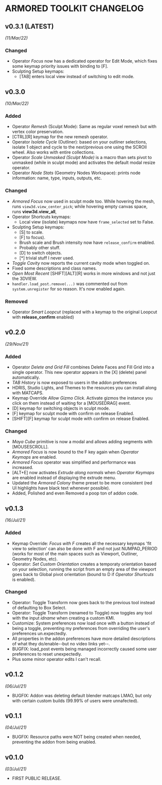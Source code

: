 # ARMORED TOOLKIT CHANGELOG


## v0.3.1 (LATEST)
*(11/Mar/22)*

### Changed ###
- Operator *Focus* now has a dedicated operator for Edit Mode, which fixes some keymap priority issues with binding to [F].
- Sculpting Setup keymaps:
    + [TAB] enters local view instead of switching to edit mode.    


## v0.3.0
*(10/Mar/22)*

### Added ###
- Operator *Remesh* (Sculpt Mode): Same as regular voxel remesh but with vertex color preservation.
- [CTRL][R] keymap for the new remesh operator.
- Operator *Isolate Cycle* (Outliner): based on your outliner selections, isolate 1 object and cycle to the next/previous one using the SCROll wheel. Also works with entire collections.
- Operator *Scale Unmasked (Sculpt Mode)* is a macro than sets pivot to unmasked (while in sculpt mode) and activates the default modal resize operator.
- Operator *Node Stats* (Geometry Nodes Workspace): prints node information: name, type, inputs, outputs, etc.

### Changed ###
- *Armored Focus* now used in sculpt mode too. While hovering the mesh, runs `view3d.view_center_pick`; while hovering empty canvas space, runs **view3d.view_all**, 
- Operator Shortcuts keymaps:
    + Local view (isolate) keymaps now have `frame_selected` set to False.
- Sculpting Setup keymaps:
    + [S] to scale.
    + [F] to focus).
    + Brush scale and Brush intensity now have `release_confirm` enabled.
    + Probably other stuff.
    - [D] to switch objects.
    - [*] trivial stuff I never used.
- *Toggle Cavity* now reports the current cavity mode when toggled on.
- Fixed some descriptions and class names.
- *Open Most Recent* [SHIFT][ALT][R] works in more windows and not just the 3DVIEW.
- `handler.load_post.remove(...)` was commented out from `system.unregister` for so reason. It's now enabled again.

### Removed ###
- Operator *Smart Loopcut* (replaced with a keymap to the original Loopcut with **release_confirm** enabled)


## v0.2.0
*(29/Nov/21)*

### Added ###
- Operator *Delete and Grid Fill* combines Delete Faces and Fill Grid into a single operator. This new operator appears in the [X] (delete) panel automatically.
- *TAB History* is now exposed to users in the addon preferences
- HDRIS, Studio Lights, and Themes to the resources you can install along with MATCAPS.
- Keymap Override *Allow Gizmo Click*. Activate gizmos the instance you click on them instead of waiting for a [MOUSEDRAG] event.
- [D] keymap for switching objects in sculpt mode.
- [F] keymap for sculpt mode with confirm on release Enabled.
- [SHIFT][F] keymap for sculpt mode with confirm on release Enabled.

### Changed ###
- *Maya Cube* primitive is now a modal and allows adding segments with [MOUSESCROLL].
- *Armored Focus* is now bound to the F key again when *Operator Keymaps* are enabled.
- *Armored Focus* operator was simplified and performance was increased.
- [ALT+E] now activates *Extrude along normals* when *Operator Keymaps* are enabled instead of displaying the extrude menu.
- Updated the *Armored Colony* theme preset to be more consistent (red UI highlights have black text whenever possible).
- Added, Polished and even Removed a poop ton of addon code.


## v0.1.3
*(16/Jul/21)*

### Added ###
- Keymap Override: *Focus with F* creates all the necessary keymaps 'fit view to selection' can also be done with F and not just NUMPAD_PERIOD (works for most of the main spaces such as Viewport, Outliner, Geometry Nodes, etc).
- Operator: *Set Custom Orientation* creates a temporaty orientation based on your selection, running the script from an empty area of the viewport goes back to Global pivot orientation (bound to D if *Operator Shurtcuts* is enabled).

### Changed ###
- Operator: Toggle Transform now goes back to the previous tool instead of defaulting to Box Select.
- Operator: Toggle Transform (renamed to Toggle) now toggles any tool with the input *idname* when creating a custom KMI.
- Customize: System preferences now load once with a button instead of being a toggle, preventing my preferences from overriding the user's preferences un.expectedly.
- All properties in the addon preferences have more detailed descriptions of what they do/enable--but no video links yet--.
- BUGFIX: load_post events being managed incorrectly caused some user preferences to reset unexpectedly.
- Plus some minor operator edits I can't recall.


## v0.1.2
*(06/Jul/21)*
- BUGFIX: Addon was deleting default blender matcaps LMAO, but only with certain custom builds (99.99% of users were unnafected).


## v0.1.1
*(04/Jul/21)*
- BUGFIX: Resource paths were NOT being created when needed, preventing the addon from being enabled.


## v0.1.0
*(03/Jul/21)*
- FIRST PUBLIC RELEASE.
